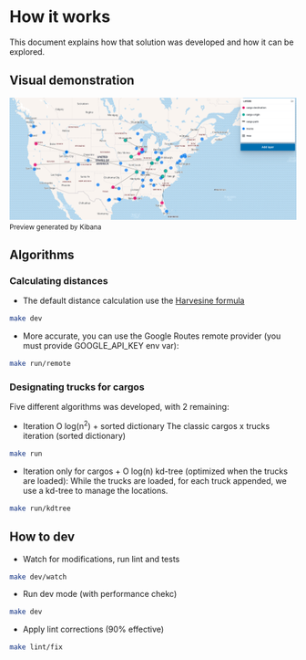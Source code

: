 # How it works

This document explains how that solution was developed and how it can be explored.

## Visual demonstration

![docs/kibana_preview.png](docs/kibana_preview.png)
<small> Preview generated by Kibana </small>

## Algorithms

### Calculating distances

- The default distance calculation use the [Harvesine formula](https://en.wikipedia.org/wiki/Haversine_formula)

```bash
make dev
```

- More accurate, you can use the Google Routes remote provider (you must provide GOOGLE_API_KEY env var):
```bash
make run/remote
```


### Designating trucks for cargos

Five different algorithms was developed, with 2 remaining:

- Iteration O log(n<sup>2</sup>) + sorted dictionary
The classic cargos x trucks iteration (sorted dictionary)

```bash
make run
```

-  Iteration only for cargos + O log(n) kd-tree (optimized when the trucks are loaded):
While the trucks are loaded, for each truck appended, we use a kd-tree to manage the locations.

```bash
make run/kdtree
```

## How to dev

- Watch for modifications, run lint and tests
```bash
make dev/watch
```

- Run dev mode (with performance chekc)
```bash
make dev
```

- Apply lint corrections (90% effective)
```bash
make lint/fix
```
